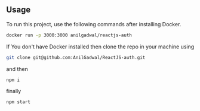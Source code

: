 ## Usage

To run this project, use the following commands after installing Docker. 

```bash
docker run -p 3000:3000 anilgadwal/reactjs-auth
```

If You don't have Docker installed then clone the repo in your machine using 

```bash
git clone git@github.com:AnilGadwal/ReactJS-auth.git
```
and then

```bash
npm i
```
finally

```bash
npm start
```
